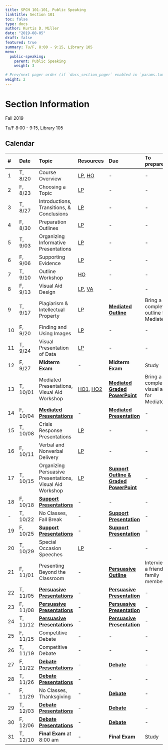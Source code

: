 ```yaml
---
title: SPCH 101-101, Public Speaking
linktitle: Section 101
toc: false
type: docs
author: Kurtis D. Miller
date: "2019-08-05"
draft: false
featured: true
summary: Tu/F, 8:00 - 9:15, Library 105
menu:
  public-speaking:
    parent: Public Speaking
    weight: 3

# Prev/next pager order (if `docs_section_pager` enabled in `params.toml`)
weight: 2
---
```


Section Information
===================

Fall 2019

Tu/F 8:00 - 9:15, Library 105

[ho-s]:   /course/public-speaking/SPCH-101-101-FA19-KM.pdf "Handout - Syllabus"

<!-- more -->

Calendar
--------

| #  | Date     | Topic                                                    | Resources                   | Due                                                | To prepare…                               |
|:-|:-----------|:--------------------------|:----------|:-----------------------|:---------------------------|
|  1 | T,  8/20 | Course Overview                                          | [LP][lp-co], [HO][ho-s]     | -                                                  | -                                         |
|  2 | F,  8/23 | Choosing a Topic                                         | [LP][lp-ts]                 | -                                                  | -                                         |
|  3 | T,  8/27 | Introductions, Transitions, & Conclusions                | [LP][lp-itc]                | -                                                  | -                                         |
|  4 | F,  8/30 | Preparation Outlines                                     | [LP][lp-po]                 | -                                                  | -                                         |
|  5 | T,  9/03 | Organizing Informative Presentations                     | [LP][lp-oip]                | -                                                  | -                                         |
|  6 | F,  9/06 | Supporting Evidence                                      | [LP][lp-se]                 | -                                                  | -                                         |
|  7 | T,  9/10 | Outline Workshop                                         | [HO][ho-or]                 | -                                                  | -                                         |
|  8 | F,  9/13 | Visual Aid Design                                        | [LP][lp-vad], [VA][va-ex]   | -                                                  | -                                         |
|  9 | T,  9/17 | Plagiarism & Intellectual Property                       | [LP][lp-pip]                | **[Mediated Outline][Mediated]**                   | Bring a completed outline for Mediated    |
| 10 | F,  9/20 | Finding and Using Images                                 | [LP][lp-fui]                | -                                                  | -                                         |
| 11 | T,  9/24 | Visual Presentation of Data                              | [LP][lp-vpd]                | -                                                  | -                                         |
| 12 | F,  9/27 | **Midterm Exam**                                         | -                           | **Midterm Exam**                                   | Study                                     |
| 13 | T, 10/01 | Mediated Presentations, Visual Aid Workshop              | [HO1][ho-gpr], [HO2][ho-pr] | **[Mediated Graded PowerPoint][Mediated]**         | Bring a completed visual aid for Mediated |
| 14 | F, 10/04 | **[Mediated Presentations][Mediated]**                   | -                           | **[Mediated Presentation][Mediated]**              | -                                         |
| 15 | T, 10/08 | Crisis Response Presentations                            | [LP][lp-crp]                | -                                                  | -                                         |
| 16 | F, 10/11 | Verbal and Nonverbal Delivery                            | [LP][lp-vnd]                | -                                                  | -                                         |
| 17 | T, 10/15 | Organizing Persuasive Presentations, Visual Aid Workshop | [LP][lp-opp]                | **[Support Outline & Graded PowerPoint][Support]** | -                                         |
| 18 | F, 10/18 | **[Support Presentations][Support]**                     | -                           | -                                                  | -                                         |
| -  | T, 10/22 | No Classes, Fall Break                                   | -                           | **[Support Presentation][Support]**                | -                                         |
| 19 | F, 10/25 | **[Support Presentations][Support]**                     | -                           | **[Support Presentation][Support]**                | -                                         |
| 20 | T, 10/29 | Special Occasion Speeches                                | [LP][lp-sop]                | -                                                  | -                                         |
| 21 | F, 11/01 | Presenting Beyond the Classroom                          | -                           | **[Persuasive Outline][Persuasive]**               | Interview a friend or family member       |
| 22 | T, 11/05 | **[Persuasive Presentations][Persuasive]**               | -                           | **[Persuasive Presentation][Persuasive]**          | -                                         |
| 23 | F, 11/08 | **[Persuasive Presentations][Persuasive]**               | -                           | **[Persuasive Presentation][Persuasive]**          | -                                         |
| 24 | T, 11/12 | **[Persuasive Presentations][Persuasive]**               | -                           | **[Persuasive Presentation][Persuasive]**          | -                                         |
| 25 | F, 11/15 | Competitive Debate                                       | -                           | -                                                  | -                                         |
| 26 | T, 11/19 | Competitive Debate                                       | -                           | -                                                  | -                                         |
| 27 | F, 11/22 | **[Debate Presentations][Debate]**                       | -                           | **[Debate][]**                                     | -                                         |
| 28 | T, 11/26 | **[Debate Presentations][Debate]**                       | -                           | -                                                  | -                                         |
| -  | F, 11/29 | No Classes, Thanksgiving                                 | -                           | **[Debate][]**                                     | -                                         |
| 29 | T, 12/03 | **[Debate Presentations][Debate]**                       | -                           | **[Debate][]**                                     | -                                         |
| 30 | F, 12/06 | **[Debate Presentations][Debate]**                       | -                           | **[Debate][]**                                     | -                                         |
| 31 | T, 12/10 | **Final Exam** at 8:00 am                                | -                           | **Final Exam**                                     | Study                                     |

<!-- Assignment Links -->
[Debate]:            /course/public-speaking/assignment/debate-assignment                  "Assignment description"
[Mediated]:          /course/public-speaking/assignment/mediated-assignment                "Assignment description"
[Persuasive]:        /course/public-speaking/assignment/persuasive-assignment              "Assignment description"
[Support]:           /course/public-speaking/assignment/support-assignment                 "Assignment description"

<!-- handout links -->
[ho-gpr]: /course/public-speaking/handout/graded-powerpoint-rubric.pdf "Handout - Graded PowerPoint Rubric"
[ho-or]:  /course/public-speaking/handout/outline-rubric.pdf           "Handout - Outline Grading Rubric"
[ho-pr]:  /course/public-speaking/handout/presentation-rubric.pdf      "Handout - Presentation Rubric"


<!-- lesson plan links -->
[lp-co]:       /course/public-speaking/lesson-plan/course-overview/                            "Lesson Plan"
[lp-opp]:      /course/public-speaking/lesson-plan/organizing-persuasive-presentations/        "Lesson Plan"
[lp-crp]:      /course/public-speaking/lesson-plan/crisis-response-presentations/              "Lesson Plan"
[lp-fui]:      /course/public-speaking/lesson-plan/finding-and-using-images/                   "Lesson Plan"
[lp-itc]:      /course/public-speaking/lesson-plan/introductions-transitions-and-conclusions/  "Lesson Plan"
[lp-lf]:       /course/public-speaking/lesson-plan/logical-fallacies/                          "Lesson Plan"
[lp-oip]:      /course/public-speaking/lesson-plan/organizing-informative-presentations/       "Lesson Plan"
[lp-piat]:     /course/public-speaking/lesson-plan/presenting-in-a-team/                       "Lesson Plan"
[lp-pip]:      /course/public-speaking/lesson-plan/plagiarism-and-intellectual-property/       "Lesson Plan"
[lp-po]:       /course/public-speaking/lesson-plan/preparation-outlines/                       "Lesson Plan"
[lp-pteaa]:    /course/public-speaking/lesson-plan/persuasive-targets-effects-and-appeals/     "Lesson Plan"
[lp-se]:       /course/public-speaking/lesson-plan/supporting-evidence/                        "Lesson Plan"
[lp-sop]:      /course/public-speaking/lesson-plan/special-occasion-presentations/             "Lesson Plan"
[lp-ts]:       /course/public-speaking/lesson-plan/topic-selection/                            "Lesson Plan"
[lp-vad]:      /course/public-speaking/lesson-plan/visual-aid-design/                          "Lesson Plan"
[lp-vnd]:      /course/public-speaking/lesson-plan/verbal-and-nonverbal-delivery/              "Lesson Plan"
[lp-vpd]:      /course/public-speaking/lesson-plan/visual-presentation-of-data/                "Lesson Plan"


<!-- visual aid links-->
[va-ex]:  /course/public-speaking/visual-aid/example-visual-aid.pptx "Visual Aid"
